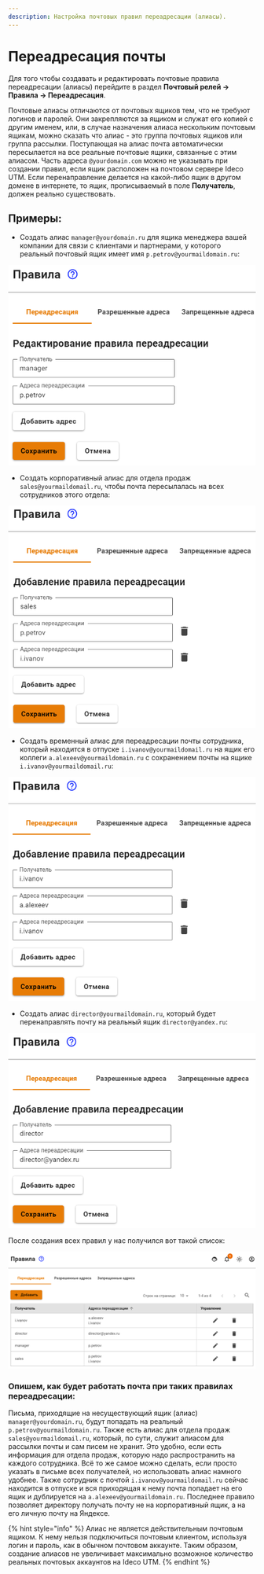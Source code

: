 ```yaml
---
description: Настройка почтовых правил переадресации (алиасы).
---
```


# Переадресация почты

Для того чтобы создавать и редактировать почтовые правила переадресации (алиасы) перейдите в раздел **Почтовый релей -> Правила -> Переадресация**.

Почтовые алиасы отличаются от почтовых ящиков тем, что не требуют логинов и паролей. Они закрепляются за ящиком и служат его копией с другим именем, или, в случае назначения алиаса нескольким почтовым ящикам, можно сказать что алиас - это группа почтовых ящиков или группа рассылки. Поступающая на алиас почта автоматически пересылается на все реальные почтовые ящики, связанные с этим алиасом. Часть адреса `@yourdomain.com` можно не указывать при создании правил, если ящик расположен на почтовом сервере Ideco UTM. Если перенаправление делается на какой-либо ящик в другом домене в интернете, то ящик, прописываемый в поле **Получатель**, должен реально существовать.

## Примеры:

* Создать алиас `manager@yourdomain.ru` для ящика менеджера вашей компании для связи с клиентами и партнерами, у которого реальный почтовый ящик имеет имя `p.petrov@yourmaildomain.ru`:

![](../../../.gitbook/assets/post_rule_001.png)

* Создать корпоративный алиас для отдела продаж `sales@yourmaildomail.ru`, чтобы почта пересылалась на всех сотрудников этого отдела:

![](../../../.gitbook/assets/post_rule_002.png)

* Создать временный алиас для переадресации почты сотрудника, который находится в отпуске `i.ivanov@yourmaildomail.ru` на ящик его коллеги `a.alexeev@yourmaildomain.ru` с сохранением почты на ящике `i.ivanov@yourmaildomail.ru`:

![](../../../.gitbook/assets/post_rule_003.png)

* Создать алиас `director@yourmaildomain.ru`, который будет перенаправлять почту на реальный ящик `director@yandex.ru`:

![](../../../.gitbook/assets/post_rule_004.png)

После создания всех правил у нас получился вот такой список:

![](../../../.gitbook/assets/post_rule_005.png)

### Опишем, как будет работать почта при таких правилах переадресации:

Письма, приходящие на несуществующий ящик (алиас) `manager@yourdomain.ru`, будут попадать на реальный `p.petrov@yourmaildomain.ru`. Также есть алиас для отдела продаж `sales@yourmaildomail.ru`, который, по сути, служит алиасом для рассылки почты и сам писем не хранит. Это удобно, если есть информация для отдела продаж, которую надо распространить на каждого сотрудника. Всё то же самое можно сделать, если просто указать в письме всех получателей, но использовать алиас намного удобнее. Также сотрудник с почтой `i.ivanov@yourmaildomail.ru` сейчас находится в отпуске и вся приходящая к нему почта попадает на его ящик и дублируется на `a.alexeev@yourmaildomain.ru`. Последнее правило позволяет директору получать почту не на корпоративный ящик, а на его личную почту на Яндексе.

{% hint style="info" %}
Алиас не является действительным почтовым ящиком. К нему нельзя подключиться почтовым клиентом, используя логин и пароль, как в обычном почтовом аккаунте. Таким образом, создание алиасов не увеличивает максимально возможное количество реальных почтовых аккаунтов на Ideco UTM.
{% endhint %}
